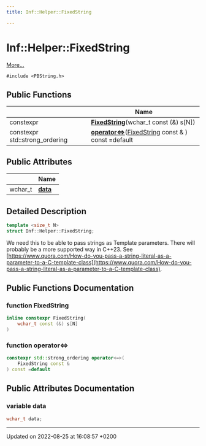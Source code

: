 ```yaml
---
title: Inf::Helper::FixedString

---
```


# Inf::Helper::FixedString



 [More...](#detailed-description)


`#include <PBString.h>`

## Public Functions

|                | Name           |
| -------------- | -------------- |
| constexpr | **[FixedString](/doxygen/Classes/struct_inf_1_1_helper_1_1_fixed_string/#function-fixedstring)**(wchar_t const (&) s[N]) |
| constexpr std::strong_ordering | **[operator<=>](/doxygen/Classes/struct_inf_1_1_helper_1_1_fixed_string/#function-operator<=>)**([FixedString](/doxygen/Classes/struct_inf_1_1_helper_1_1_fixed_string/) const & ) const =default |

## Public Attributes

|                | Name           |
| -------------- | -------------- |
| wchar_t | **[data](/doxygen/Classes/struct_inf_1_1_helper_1_1_fixed_string/#variable-data)**  |

## Detailed Description

```cpp
template <size_t N>
struct Inf::Helper::FixedString;
```


We need this to be able to pass strings as Template parameters. There will probably be a more supported way in C++23. See [https://www.quora.com/How-do-you-pass-a-string-literal-as-a-parameter-to-a-C-template-class](https://www.quora.com/How-do-you-pass-a-string-literal-as-a-parameter-to-a-C-template-class). 

## Public Functions Documentation

### function FixedString

```cpp
inline constexpr FixedString(
    wchar_t const (&) s[N]
)
```


### function operator<=>

```cpp
constexpr std::strong_ordering operator<=>(
    FixedString const & 
) const =default
```


## Public Attributes Documentation

### variable data

```cpp
wchar_t data;
```


-------------------------------

Updated on 2022-08-25 at 16:08:57 +0200